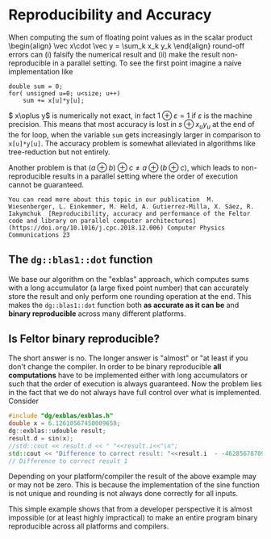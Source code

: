 # Reproducibility and Accuracy

When computing the sum of floating point values as in the scalar product
\begin{align}
\vec x\cdot \vec y = \sum_k x_k y_k
\end{align}
round-off errors can (i) falsify the numerical result and (ii) make the result non-reproducible in a parallel setting. To see the first point imagine a naive implementation
like
```{code-block} cpp
double sum = 0;
for( unsigned u=0; u<size; u++)
    sum += x[u]*y[u];
```
 $ x\oplus y$ is numerically not exact, in fact $1\oplus \varepsilon = 1$ if $\varepsilon$ is the machine precision. This means that most accuracy is lost in $s \oplus x_u y_u$ at the end of the for loop, when
the variable `sum` gets increasingly larger in comparison to `x[u]*y[u]`.
The accuracy problem is somewhat alleviated in algorithms like tree-reduction but not entirely.

Another problem is that $(a \oplus b) \oplus c \neq a\oplus (b\oplus c)$, which leads to non-reproducible results in a parallel setting where the order of execution cannot be guaranteed.
```{admonition} Further reading
You can read more about this topic in our publication  M. Wiesenberger, L. Einkemmer, M. Held, A. Gutierrez-Milla, X. Sáez, R. Iakymchuk  [Reproducibility, accuracy and performance of the Feltor code and library on parallel computer architectures](https://doi.org/10.1016/j.cpc.2018.12.006) Computer Physics Communications 23
```

## The `dg::blas1::dot` function
We base our algorithm on the "exblas" approach, which computes sums with a long accumulator (a large fixed point number) that can accurately store the result and only perform one rounding operation at the end. This makes the `dg::blas1::dot` function both **as accurate as it can be** and **binary reproducible** across many different platforms.

## Is Feltor binary reproducible?
The short answer is no. The longer answer is "almost" or "at least if you don't change the compiler. In order to be binary reproducible **all computations** have to be implemented either with long accumulators or such that the order of execution is always guaranteed. Now the problem lies in the fact that we do not always have full control over what is implemented. Consider


``` cpp
#include "dg/exblas/exblas.h"
double x = 6.12610567450009658;
dg::exblas::udouble result;
result.d = sin(x);
//std::cout << result.d << " "<<result.i<<"\n";
std::cout << "Difference to correct result: "<<result.i  - -4628567870976535683<<"\n";
// Difference to correct result 1
```

Depending on your platform/compiler the result of the above example may or may not be zero. This is because the implementation of the sine function is not unique and rounding is not always done correctly for all inputs.

This simple example shows that from a developer perspective it is almost impossible (or at least highly impractical) to make an entire program binary reproducible across all platforms and compilers.

